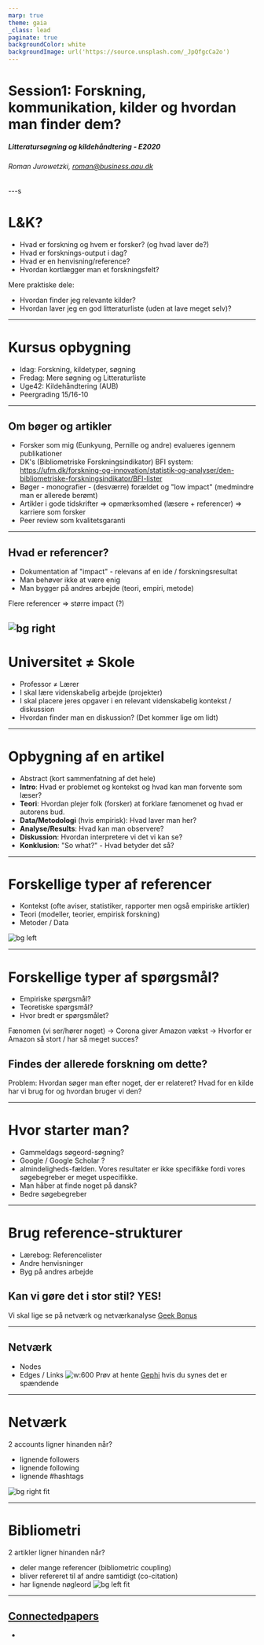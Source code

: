 ```yaml
---
marp: true
theme: gaia
_class: lead
paginate: true
backgroundColor: white
backgroundImage: url('https://source.unsplash.com/_JpQfgcCa2o')
---
```


<!-- paginate: false -->

# Session1: Forskning, kommunikation, kilder og hvordan man finder dem?
##### Litteratursøgning og kildehåndtering - E2020
###### Roman Jurowetzki, roman@business.aau.dk

---s

<!-- #_color: white -->

# L&K?
- Hvad er forskning og hvem er forsker? (og hvad laver de?)
- Hvad er forsknings-output i dag?
- Hvad er en henvisning/reference? 
- Hvordan kortlægger man et forskningsfelt?

Mere praktiske dele:

- Hvordan finder jeg relevante kilder?
- Hvordan laver jeg en god litteraturliste (uden at lave meget selv)?

<!-- ![bg](https://rjuro.github.io/litkil-master/img/background/4.jpg) -->



<!-- ---

# Kort om mig
- BA i Governance & Public Policy (Passau & Malaga)
- cand. oecon. AAU
- PhD fra AAU: 
_Exploring Transition of Large Technological Systems
through Relational Data
A Study of The Danish Smart Grid Development_

---

# Kort om mig
- Underviser på HA / Oecon. / Innovation Management
- Flere år som vejleder/censor på HA1 (siden 2013)
- Social Data Science: sds.aau.dk

Forskning: 
- Big Data / Machine Learning / Artificial Intelligence i Social Science
- Ecosystem mapping with machine learning methods
- ML-based IP analytics -->


---


# Kursus opbygning
- Idag: Forskning, kildetyper, søgning
- Fredag: Mere søgning og Litteraturliste
- Uge42: Kildehåndtering (AUB)
- Peergrading 15/16-10

---

## Om bøger og artikler
- Forsker som mig (Eunkyung, Pernille og andre) evalueres igennem publikationer
- DK's (Bibliometriske Forskningsindikator) BFI system: https://ufm.dk/forskning-og-innovation/statistik-og-analyser/den-bibliometriske-forskningsindikator/BFI-lister
- Bøger - monografier - (desværre) forældet og "low impact" (medmindre man er allerede berømt)
- Artikler i gode tidskrifter $\Rightarrow$ opmærksomhed (læsere + referencer) $\Rightarrow$ karriere som forsker
- Peer review som kvalitetsgaranti

---

## Hvad er referencer?
- Dokumentation af "impact" - relevans af en ide / forskningsresultat
- Man behøver ikke at være enig
- Man bygger på andres arbejde (teori, empiri, metode)

Flere referencer $\Rightarrow$ større impact (?)

![bg right](https://source.unsplash.com/-aWbUXLaM0Y)
---

# Universitet ≠ Skole
- Professor ≠ Lærer
- I skal lære videnskabelig arbejde (projekter)
- I skal placere jeres opgaver i en relevant videnskabelig kontekst / diskussion
- Hvordan finder man en diskussion? (Det kommer lige om lidt)
---



# Opbygning af en artikel
- Abstract (kort sammenfatning af det hele)
- **Intro**: Hvad er problemet og kontekst og hvad kan man forvente som læser?
- **Teori**: Hvordan plejer folk (forsker) at forklare fænomenet og hvad er autorens bud.
- **Data/Metodologi** (hvis empirisk): Hvad laver man her?
- **Analyse/Results**: Hvad kan man observere?
- **Diskussion**: Hvordan interpretere vi det vi kan se?
- **Konklusion**: "So what?" - Hvad betyder det så?

---

# Forskellige typer af referencer
- Kontekst (ofte aviser, statistiker, rapporter men også empiriske artikler)
- Teori (modeller, teorier, empirisk forskning)
- Metoder / Data

![bg left](https://users.dimi.uniud.it/~massimo.franceschet/jbc/img/science.png)

---

# Forskellige typer af spørgsmål?
- Empiriske spørgsmål?
- Teoretiske spørgsmål?
- Hvor bredt er spørgsmålet?

Fænomen (vi ser/hører noget) $\rightarrow$ Corona giver Amazon vækst $\rightarrow$
Hvorfor er Amazon så stort / har så meget succes?
## **Findes der allerede forskning om dette?**

Problem: Hvordan søger man efter noget, der er relateret?
Hvad for en kilde har vi brug for og hvordan bruger vi den?

---

# Hvor starter man?
- Gammeldags søgeord-søgning?
- Google / Google Scholar ?
- almindeligheds-fælden. Vores resultater er ikke specifikke fordi vores søgebegreber er meget uspecifikke.
- Man håber at finde noget på dansk?
- Bedre søgebegreber

---

# Brug reference-strukturer
- Lærebog: Referencelister
- Andre henvisninger
- Byg på andres arbejde

## Kan vi gøre det i stor stil?  YES!
Vi skal lige se på netværk og netværkanalyse
[Geek Bonus](https://nbviewer.jupyter.org/github/SDS-AAU/SDS-master/blob/master/M2/notebooks/M2_Networks_hands_on_in_python.ipynb)

---


## Netværk
- Nodes
- Edges / Links
![w:600](http://www.martingrandjean.ch/wp-content/uploads/2013/06/GraphExample-690x371.png)
Prøv at hente [Gephi](http://www.martingrandjean.ch/introduction-to-network-visualization-gephi/) hvis du synes det er spændende


---


# Netværk

2 accounts ligner hinanden når?
- lignende followers 
- lignende following
- lignende #hashtags

![bg right fit](https://www.techadvisor.co.uk/cmsdata/features/3659097/is-instagram-down-main_thumb800.jpg)

---


# Bibliometri

2 artikler ligner hinanden når?
- deler mange referencer (bibliometric coupling)
- bliver refereret til af andre samtidigt (co-citation)
- har lignende nøgleord
![bg left fit](https://science.sciencemag.org/content/110/2862/461.pdf-extract.jpeg)

---

## [Connectedpapers](https://www.connectedpapers.com)

* 
